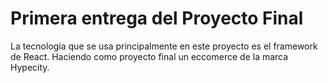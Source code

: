 # Primera entrega del Proyecto Final
La tecnología que se usa principalmente en este proyecto es el framework de React. Haciendo como proyecto final un eccomerce de la marca Hypecity.